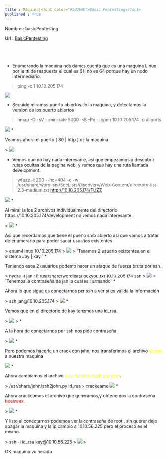 ```yaml
---
title : Máquina|<font color="#5d9b9b">Basic Pentesting</font>
published : True
---
```

<p></p>

<p>Nombre : basicPentesting</p>
<p>Url : <a href="https://tryhackme.com/room/basicpentestingjt">BasicPentesting</a></p>
<p></p>

<h2><font color="white"><center># basicPentesting</center></font></h2>

* <p>Enumerando la maquina nos damos cuenta que es una maquina Linux por le ttl de respuesta el cual es 63, no es 64 porque hay un nodo intermediario.</p>
> ping -c 1 10.10.205.174 
>
<img src="/imgs/basicPentesting/basicPentesting0.jpg"/>

* <p>Seguido miramos puerto abiertos de la maquina, y detectamos la version de los puerto abiertos</p>
> nmap -O -sV --min-rate 5000 -sS -Pn --open 10.10.205.174 -o allports
>
<img src="/imgs/basicPentesting/basicPentesting1.jpg"/>
* <p>Veamos ahora el puerto ( 80 | http ) de la maquina</p>
> 
<img src="/imgs/basicPentesting/basicPentesting2.jpg"/>

* <p>Vemos que no hay nada interesante, asi que empezamos a descubrir rutas ocultas de la pagina web, y vemos que hay una ruta llamada development.</p>
> wfuzz -t 200 --hc=404 -c -w /usr/share/wordlists/SecLists/Discovery/Web-Content/directory-list-2.3-medium.txt http://10.10.205.174/FUZZ
>
<img src="/imgs/basicPentesting/basicPentesting3.jpg"/>
* <p>Al mirar la los 2 archivos individualmente del directorio https://10.10.205.174/development no vemos nada interesante.</p>
>
<img src="/imgs/basicPentesting/basicPentesting4.jpg"/>
* <p>Asi que recordamos que tiene el puerto smb abierto asi que vamos a tratar de enumerarlo para poder sacar usuarios existentes</p>
> enum4linux 10.10.205.174
>
<img src="/imgs/basicPentesting/basicPentesting5.jpg"/>
>
`Tenemos 2 usuario existentes en el sistema Jay | kay.`
* <p> Teniendo esos 2 usuarios podemo hacer un ataque de fuerza bruta por ssh.</p>
> hydra -l jan -P /usr/share/wordlists/rockyou.txt 10.10.205.174 ssh
>
<img src="/imgs/basicPentesting/basicPentesting6.jpg"/>
>
`Tenemos la contraseña de jan la cual es : armando`
* <p>Ahora lo que sigue es conectarnos por ssh a ver si es valida la información</p>
> ssh jan@10.10.205.174 
>
<img src="/imgs/basicPentesting/basicPentesting7.jpg"/>
* <p>Vemos que en el directorio de kay tenemos una id_rsa.</p>
>
<img src="/imgs/basicPentesting/basicPentesting8.jpg"/>
>
* <p>A la hora de conectarnos por ssh nos pide contraseña.</p>
>
<img src="/imgs/basicPentesting/basicPentesting9.jpg"/>
* <p>Pero podemos hacerle un crack con john, nos transferimos el archivo <font color="yellow">id_rsa</font> a  nuestra maquina</p>
<img src="/imgs/basicPentesting/basicPentesting10.jpg"/>
* <p>Ahora cambiamos el archivo <font color="yellow"> a un formato hash por jhon</font>.</p>
> /usr/share/john/ssh2john.py id_rsa  > crackeame
<img src="/imgs/basicPentesting/basicPentesting11.jpg"/>
* <p>Ahora crackeamos el archivo que generamos,y obtenemos la contraseña <font color="red">beeswax</font>.</p>
>
<img src="/imgs/basicPentesting/basicPentesting12.jpg"/>
* <p>Y listo al conectarnos podemos ver la contraseña de root , sin querer deje apagar la maquina y la ip cambio a 10.10.56.225 pero el proceso es el mismo.</p>
> ssh -i id_rsa kay@10.10.56.225
>
<img src="/imgs/basicPentesting/basicPentesting13.jpg"/>
>
<p>OK maquina vulnerada</p>
